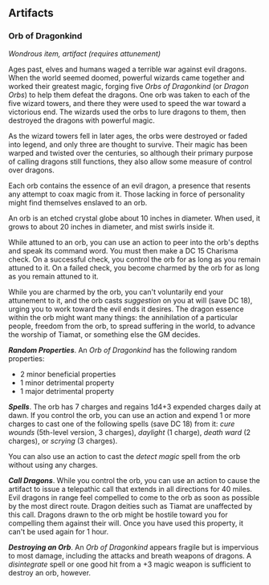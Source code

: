 ## Artifacts

### Orb of Dragonkind

*Wondrous item, artifact (requires attunement)*

Ages past, elves and humans waged a terrible war against evil dragons. When the world seemed doomed, powerful wizards came together and worked their greatest magic, forging five *Orbs of Dragonkind* (or *Dragon Orbs*) to help them defeat the dragons. One orb was taken to each of the five wizard towers, and there they were used to speed the war toward a victorious end. The wizards used the orbs to lure dragons to them, then destroyed the dragons with powerful magic.

As the wizard towers fell in later ages, the orbs were destroyed or faded into legend, and only three are thought to survive. Their magic has been warped and twisted over the centuries, so although their primary purpose of calling dragons still functions, they also allow some measure of control over dragons.

Each orb contains the essence of an evil dragon, a presence that resents any attempt to coax magic from it. Those lacking in force of personality might find themselves enslaved to an orb.

An orb is an etched crystal globe about 10 inches in diameter. When used, it grows to about 20 inches in diameter, and mist swirls inside it.

While attuned to an orb, you can use an action to peer into the orb's depths and speak its command word. You must then make a DC 15 Charisma check. On a successful check, you control the orb for as long as you remain attuned to it. On a failed check, you become charmed by the orb for as long as you remain attuned to it.

While you are charmed by the orb, you can't voluntarily end your attunement to it, and the orb casts *suggestion* on you at will (save DC 18), urging you to work toward the evil ends it desires. The dragon essence within the orb might want many things: the annihilation of a particular people, freedom from the orb, to spread suffering in the world, to advance the worship of Tiamat, or something else the GM decides.

***Random Properties***. An *Orb of Dragonkind* has the following random properties:

- 2 minor beneficial properties
- 1 minor detrimental property
- 1 major detrimental property

***Spells***. The orb has 7 charges and regains 1d4+3 expended charges daily at dawn. If you control the orb, you can use an action and expend 1 or more charges to cast one of the following spells (save DC 18) from it: *cure wounds* (5th-level version, 3 charges), *daylight* (1 charge), *death ward* (2 charges), or *scrying* (3 charges).

You can also use an action to cast the *detect magic* spell from the orb without using any charges.

***Call Dragons***. While you control the orb, you can use an action to cause the artifact to issue a telepathic call that extends in all directions for 40 miles. Evil dragons in range feel compelled to come to the orb as soon as possible by the most direct route. Dragon deities such as Tiamat are unaffected by this call. Dragons drawn to the orb might be hostile toward you for compelling them against their will. Once you have used this property, it can't be used again for 1 hour.

***Destroying an Orb***. An *Orb of Dragonkind* appears fragile but is impervious to most damage, including the attacks and breath weapons of dragons. A *disintegrate* spell or one good hit from a +3 magic weapon is sufficient to destroy an orb, however.
